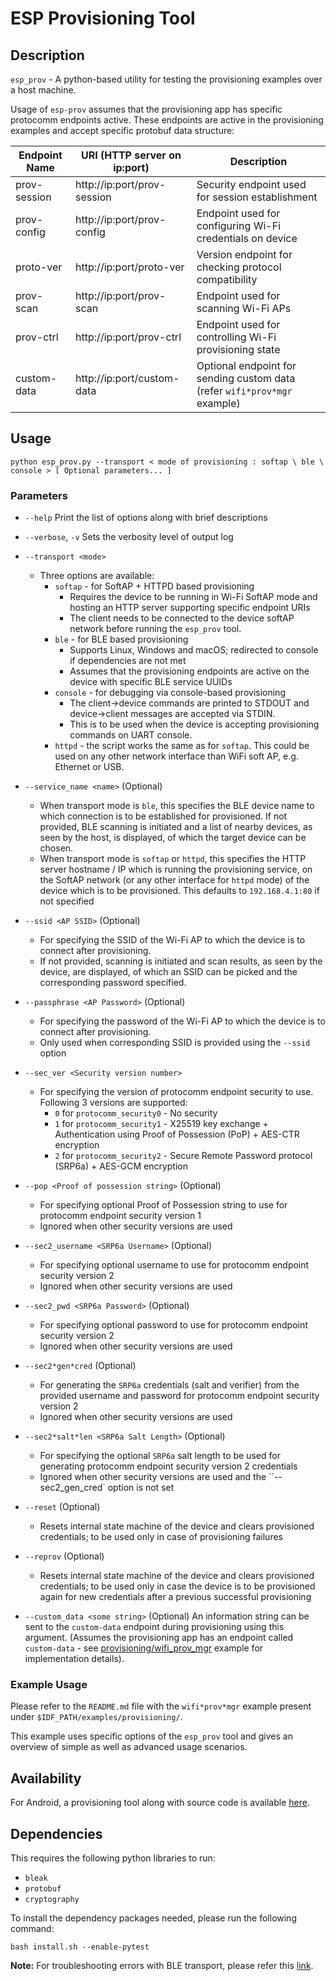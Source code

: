 # ESP Provisioning Tool

## Description

`esp_prov` - A python-based utility for testing the provisioning examples over a host machine.

Usage of `esp-prov` assumes that the provisioning app has specific protocomm endpoints active. These endpoints are active in the provisioning examples and accept specific protobuf data structure:

| Endpoint Name | URI (HTTP server on ip:port) | Description                                                                              |
|---------------|------------------------------|------------------------------------------------------------------------------------------|
| prov-session  | http://ip:port/prov-session  | Security endpoint used for session establishment                                         |
| prov-config   | http://ip:port/prov-config   | Endpoint used for configuring Wi-Fi credentials on device                                |
| proto-ver     | http://ip:port/proto-ver     | Version endpoint for checking protocol compatibility                                     |
| prov-scan     | http://ip:port/prov-scan     | Endpoint used for scanning Wi-Fi APs                                                     |
| prov-ctrl     | http://ip:port/prov-ctrl     | Endpoint used for controlling Wi-Fi provisioning state                                   |
| custom-data   | http://ip:port/custom-data   | Optional endpoint for sending custom data (refer `wifi*prov*mgr` example)                |


## Usage

```
python esp_prov.py --transport < mode of provisioning : softap \ ble \ console > [ Optional parameters... ]
```
### Parameters

* `--help`
    Print the list of options along with brief descriptions

* `--verbose`, `-v`
    Sets the verbosity level of output log

* `--transport <mode>`
    - Three options are available:
      * `softap` - for SoftAP + HTTPD based provisioning
        * Requires the device to be running in Wi-Fi SoftAP mode and hosting an HTTP server supporting specific endpoint URIs
        * The client needs to be connected to the device softAP network before running the `esp_prov` tool.
      * `ble` - for BLE based provisioning
        * Supports Linux, Windows and macOS; redirected to console if dependencies are not met
        * Assumes that the provisioning endpoints are active on the device with specific BLE service UUIDs
      * `console` - for debugging via console-based provisioning
        * The client->device commands are printed to STDOUT and device->client messages are accepted via STDIN.
        * This is to be used when the device is accepting provisioning commands on UART console.
      * `httpd` - the script works the same as for `softap`. This could be used on any other network interface than WiFi soft AP, e.g. Ethernet or USB.

* `--service_name <name>` (Optional)
    - When transport mode is `ble`, this specifies the BLE device name to which connection is to be established for provisioned. If not provided, BLE scanning is initiated and a list of nearby devices, as seen by the host, is displayed, of which the target device can be chosen.
    - When transport mode is `softap` or `httpd`, this specifies the HTTP server hostname / IP which is running the provisioning service, on the SoftAP network (or any other interface for `httpd` mode) of the device which is to be provisioned. This defaults to `192.168.4.1:80` if not specified

* `--ssid <AP SSID>` (Optional)
    - For specifying the SSID of the Wi-Fi AP to which the device is to connect after provisioning.
    - If not provided, scanning is initiated and scan results, as seen by the device, are displayed, of which an SSID can be picked and the corresponding password specified.

* `--passphrase <AP Password>` (Optional)
    - For specifying the password of the Wi-Fi AP to which the device is to connect after provisioning.
    - Only used when corresponding SSID is provided using the `--ssid` option

* `--sec_ver <Security version number>`
    - For specifying the version of protocomm endpoint security to use. Following 3 versions are supported:
      * `0` for `protocomm_security0` - No security
      * `1` for `protocomm_security1` - X25519 key exchange + Authentication using Proof of Possession (PoP) + AES-CTR encryption
      * `2` for `protocomm_security2` - Secure Remote Password protocol (SRP6a) + AES-GCM encryption

* `--pop <Proof of possession string>` (Optional)
    - For specifying optional Proof of Possession string to use for protocomm endpoint security version 1
    - Ignored when other security versions are used

* `--sec2_username <SRP6a Username>` (Optional)
    - For specifying optional username to use for protocomm endpoint security version 2
    - Ignored when other security versions are used

* `--sec2_pwd <SRP6a Password>` (Optional)
    - For specifying optional password to use for protocomm endpoint security version 2
    - Ignored when other security versions are used

* `--sec2*gen*cred` (Optional)
    - For generating the `SRP6a` credentials (salt and verifier) from the provided username and password for protocomm endpoint security version 2
    - Ignored when other security versions are used

* `--sec2*salt*len <SRP6a Salt Length>` (Optional)
    - For specifying the optional `SRP6a` salt length to be used for generating protocomm endpoint security version 2 credentials
    - Ignored when other security versions are used and the ``--sec2_gen_cred` option is not set

* `--reset` (Optional)
    - Resets internal state machine of the device and clears provisioned credentials; to be used only in case of provisioning failures

* `--reprov` (Optional)
    - Resets internal state machine of the device and clears provisioned credentials; to be used only in case the device is to be provisioned again for new credentials after a previous successful provisioning

* `--custom_data <some string>` (Optional)
    An information string can be sent to the `custom-data` endpoint during provisioning using this argument.
    (Assumes the provisioning app has an endpoint called `custom-data` - see [provisioning/wifi_prov_mgr](https://github.com/espressif/esp-idf/tree/master/examples/provisioning/wifi_prov_mgr) example for implementation details).


### Example Usage

Please refer to the `README.md` file with the `wifi*prov*mgr` example present under `$IDF_PATH/examples/provisioning/`.

This example uses specific options of the `esp_prov` tool and gives an overview of simple as well as advanced usage scenarios.

## Availability

For Android, a provisioning tool along with source code is available [here](https://github.com/espressif/esp-idf-provisioning-android).

## Dependencies

This requires the following python libraries to run:
* `bleak`
* `protobuf`
* `cryptography`

To install the dependency packages needed, please run the following command:

```shell
bash install.sh --enable-pytest
```

**Note:** For troubleshooting errors with BLE transport, please refer this [link](https://bleak.readthedocs.io/en/latest/troubleshooting.html).
